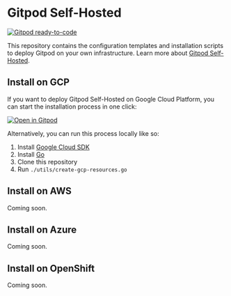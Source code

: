 # Gitpod Self-Hosted

[![Gitpod ready-to-code](https://img.shields.io/badge/Gitpod-ready--to--code-blue?logo=gitpod)](https://gitpod.io/#https://github.com/gitpod-io/self-hosted)

This repository contains the configuration templates and installation scripts to deploy Gitpod on your own infrastructure. Learn more about [Gitpod Self-Hosted](https://www.gitpod.io/docs/self-hosted/latest/self-hosted/).

## Install on GCP

If you want to deploy Gitpod Self-Hosted on Google Cloud Platform, you can start the installation process in one click:

[![Open in Gitpod](https://gitpod.io/button/open-in-gitpod.svg)](https://gitpod.io/#https://github.com/gitpod-io/self-hosted)

Alternatively, you can run this process locally like so:
1. Install [Google Cloud SDK](https://cloud.google.com/sdk/install)
2. Install [Go](https://golang.org/doc/install)
3. Clone this repository
4. Run `./utils/create-gcp-resources.go`

## Install on AWS

Coming soon.

## Install on Azure

Coming soon.

## Install on OpenShift

Coming soon.
